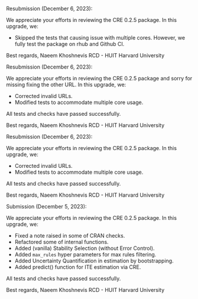 Resubmission (December 6, 2023):

We appreciate your efforts in reviewing the CRE 0.2.5 package. In this upgrade, we:

- Skipped the tests that causing issue with multiple cores. However, we fully test the package on rhub and Github CI.


Best regards, 
Naeem Khoshnevis 
RCD - HUIT 
Harvard University


Resubmission (December 6, 2023):

We appreciate your efforts in reviewing the CRE 0.2.5 package and sorry for missing fixing the other URL. In this upgrade, we:

- Corrected invalid URLs.
- Modified tests to accommodate multiple core usage.

All tests and checks have passed successfully.

Best regards, 
Naeem Khoshnevis 
RCD - HUIT 
Harvard University


Resubmission (December 6, 2023):

We appreciate your efforts in reviewing the CRE 0.2.5 package. In this upgrade, we:

- Corrected invalid URLs.
- Modified tests to accommodate multiple core usage.

All tests and checks have passed successfully.

Best regards, 
Naeem Khoshnevis 
RCD - HUIT 
Harvard University


Submission (December 5, 2023):

We appreciate your efforts in reviewing the CRE 0.2.5 package. In this upgrade, we:

- Fixed a note raised in some of CRAN checks. 
- Refactored some of internal functions. 
- Added (vanilla) Stability Selection (without Error Control).
- Added `max_rules` hyper parameters for max rules filtering.
- Added Uncertainty Quantification in estimation by bootstrapping.
- Added predict() function for ITE estimation via CRE.

All tests and checks have passed successfully.

Best regards, 
Naeem Khoshnevis 
RCD - HUIT 
Harvard University
